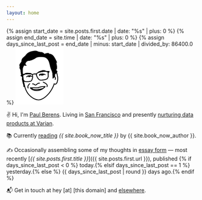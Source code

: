```yaml
---
layout: home
---
```

{% assign start_date = site.posts.first.date | date: "%s" | plus: 0 %}
{% assign end_date = site.time | date: "%s" | plus: 0 %}
{% assign days_since_last_post = end_date | minus: start_date | divided_by: 86400.0 %}
<img src="/assets/images/pmb.avatar.tr.png" width="25%" height="25%">

✌ Hi, I'm [Paul Berens](/infobox/). Living in [San Francisco](/sf/) and presently [nurturing data products at Varian](/bio/).

📚 Currently [reading](/books/) *{{ site.book_now_title }}* by {{ site.book_now_author }}.

✍ Occasionally assembling some of my thoughts in [essay form](/blog/) — most recently [*{{ site.posts.first.title }}*]({{ site.posts.first.url }}), published {% if days_since_last_post < 0 %} today.{% elsif days_since_last_post == 1 %} yesterday.{% else %} {{ days_since_last_post | round }} days ago.{% endif %}

📬 Get in touch at hey [at] [this domain] and [elsewhere](/contact/).